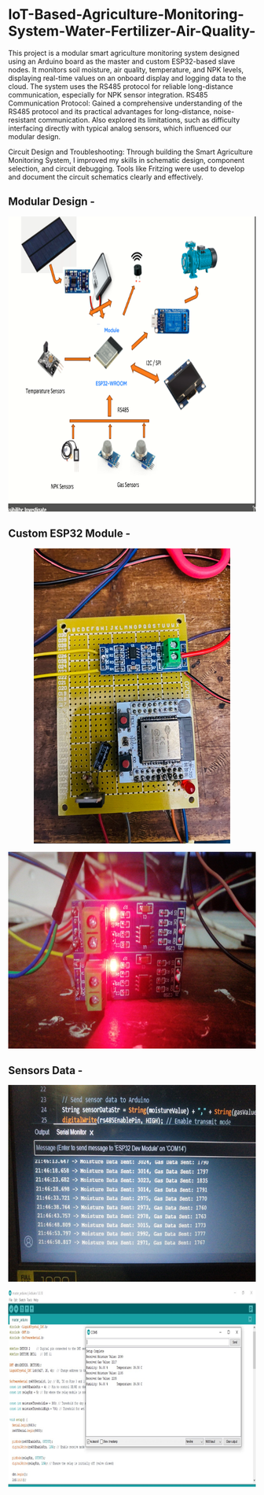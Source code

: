 # IoT-Based-Agriculture-Monitoring-System-Water-Fertilizer-Air-Quality-
This project is a modular smart agriculture monitoring system designed using an Arduino board as the master and custom ESP32-based slave nodes. It monitors soil moisture, air quality, temperature, and NPK levels, displaying real-time values on an onboard display and logging data to the cloud. The system uses the RS485 protocol for reliable long-distance communication, especially for NPK sensor integration.
RS485 Communication Protocol:
Gained a comprehensive understanding of the RS485 protocol and its practical advantages for long-distance, noise-resistant communication. Also explored its limitations, such as difficulty interfacing directly with typical analog sensors, which influenced our modular design.

Circuit Design and Troubleshooting:
Through building the Smart Agriculture Monitoring System, I improved my skills in schematic design, component selection, and circuit debugging. Tools like Fritzing were used to develop and document the circuit schematics clearly and effectively.

## Modular Design -
<p align="center"> <img src="https://github.com/SujeewBandara/IoT-Based-Agriculture-Monitoring-System-Water-Fertilizer-Air-Quality-/blob/main/Module.PNG" width="600" height="600"/>

## Custom ESP32 Module -
<p align="center"> <img src="https://github.com/SujeewBandara/IoT-Based-Agriculture-Monitoring-System-Water-Fertilizer-Air-Quality-/blob/main/circuit1.jpg" width="400" height="600"/>
<p align="center"> <img src="https://github.com/SujeewBandara/IoT-Based-Agriculture-Monitoring-System-Water-Fertilizer-Air-Quality-/blob/main/rs485%20converter.jpg" width="600" height="400"/>

## Sensors Data -
<p align="center"> <img src="https://github.com/SujeewBandara/IoT-Based-Agriculture-Monitoring-System-Water-Fertilizer-Air-Quality-/blob/main/values%201.jpg" width="600" height="400"/>
<p align="center"> <img src="https://github.com/SujeewBandara/IoT-Based-Agriculture-Monitoring-System-Water-Fertilizer-Air-Quality-/blob/main/values.jpg" width="600" height="400"/>
